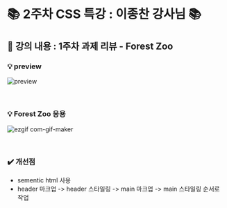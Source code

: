 
# 📚 2주차 CSS 특강 : 이종찬 강사님 📚

## 👀 강의 내용 : 1주차 과제 리뷰 - Forest Zoo

### 💡 preview
![preview](https://user-images.githubusercontent.com/112460430/189600189-0ef21c1e-dab8-4edf-b84a-fdab4492c58a.png)

<br>

### 💡 Forest Zoo 응용
![ezgif com-gif-maker](https://user-images.githubusercontent.com/112460430/189598996-709160e3-6a74-4b05-9d07-3869dac90bc6.gif)

<br>

### ✔️  개선점

- sementic html 사용
- header 마크업 ->  header 스타일링 ->  main 마크업 -> main 스타일링 순서로 작업

